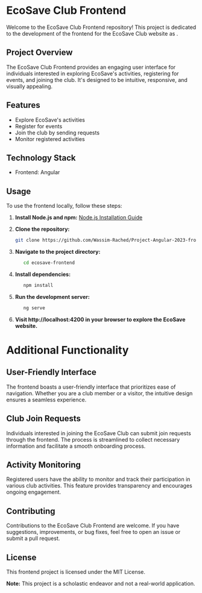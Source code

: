 # EcoSave Club Frontend

Welcome to the EcoSave Club Frontend repository! This project is dedicated to the development of the frontend for the EcoSave Club website as .

## Project Overview

The EcoSave Club Frontend provides an engaging user interface for individuals interested in exploring EcoSave's activities, registering for events, and joining the club. It's designed to be intuitive, responsive, and visually appealing.

## Features

- Explore EcoSave's activities
- Register for events
- Join the club by sending requests
- Monitor registered activities

## Technology Stack

- Frontend: Angular

## Usage

To use the frontend locally, follow these steps:

1. **Install Node.js and npm:** [Node.js Installation Guide](https://docs.npmjs.com/downloading-and-installing-node-js-and-npm)
2. **Clone the repository:**

   ```bash
   git clone https://github.com/Wassim-Rached/Project-Angular-2023-frontend
   ```

3. **Navigate to the project directory:**

   ```bash
      cd ecosave-frontend
   ```

4. **Install dependencies:**

   ```bash
      npm install
   ```

5. **Run the development server:**

   ```bash
      ng serve
   ```

6. **Visit http://localhost:4200 in your browser to explore the EcoSave website.**

# Additional Functionality

## User-Friendly Interface

The frontend boasts a user-friendly interface that prioritizes ease of navigation. Whether you are a club member or a visitor, the intuitive design ensures a seamless experience.

## Club Join Requests

Individuals interested in joining the EcoSave Club can submit join requests through the frontend. The process is streamlined to collect necessary information and facilitate a smooth onboarding process.

## Activity Monitoring

Registered users have the ability to monitor and track their participation in various club activities. This feature provides transparency and encourages ongoing engagement.

## Contributing

Contributions to the EcoSave Club Frontend are welcome. If you have suggestions, improvements, or bug fixes, feel free to open an issue or submit a pull request.

## License

This frontend project is licensed under the MIT License.

**Note:** This project is a scholastic endeavor and not a real-world application.

